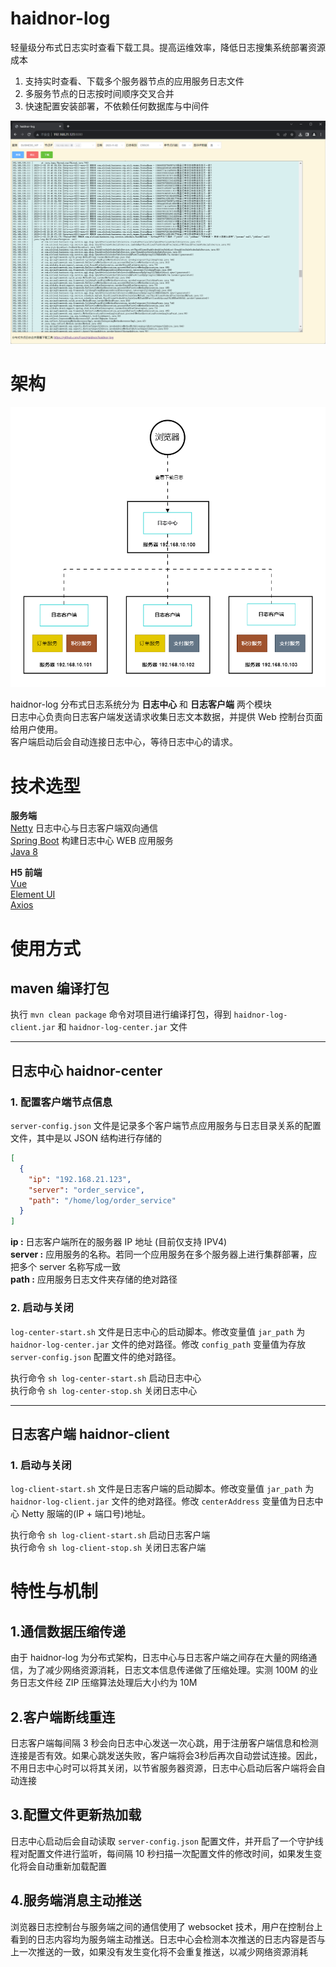 # haidnor-log
轻量级分布式日志实时查看下载工具。提高运维效率，降低日志搜集系统部署资源成本   

1. 支持实时查看、下载多个服务器节点的应用服务日志文件
2. 多服务节点的日志按时间顺序交叉合并
3. 快速配置安装部署，不依赖任何数据库与中间件

![](./doc/images/img02.png)

# 架构
![](./doc/images/img01.png)

haidnor-log 分布式日志系统分为 **日志中心** 和 **日志客户端** 两个模块   
日志中心负责向日志客户端发送请求收集日志文本数据，并提供 Web 控制台页面给用户使用。   
客户端启动后会自动连接日志中心，等待日志中心的请求。

# 技术选型
**服务端**   
[Netty](https://github.com/netty/netty)   日志中心与日志客户端双向通信   
[Spring Boot](https://github.com/spring-projects/spring-boot)   构建日志中心 WEB 应用服务   
[Java 8](https://www.oracle.com/java/technologies/java8.html)   

**H5 前端**   
[Vue](https://github.com/vuejs/vue)   
[Element UI](https://github.com/ElemeFE/element)   
[Axios](https://github.com/axios/axios)   

# 使用方式

## maven 编译打包
执行 `mvn clean package` 命令对项目进行编译打包，得到 `haidnor-log-client.jar` 和 `haidnor-log-center.jar` 文件

---
## 日志中心 haidnor-center
### 1. 配置客户端节点信息
`server-config.json` 文件是记录多个客户端节点应用服务与日志目录关系的配置文件，其中是以 JSON 结构进行存储的
```json
[
  {
    "ip": "192.168.21.123",
    "server": "order_service",
    "path": "/home/log/order_service"
  }
]
```
**ip :** 日志客户端所在的服务器 IP 地址 (目前仅支持 IPV4)   
**server :** 应用服务的名称。若同一个应用服务在多个服务器上进行集群部署，应把多个 server 名称写成一致   
**path :** 应用服务日志文件夹存储的绝对路径

### 2. 启动与关闭
`log-center-start.sh` 文件是日志中心的启动脚本。修改变量值 `jar_path` 为 `haidnor-log-center.jar` 文件的绝对路径。修改 `config_path` 变量值为存放 `server-config.json` 配置文件的绝对路径。

执行命令 `sh log-center-start.sh` 启动日志中心   
执行命令 `sh log-center-stop.sh` 关闭日志中心   

---
## 日志客户端 haidnor-client

### 1. 启动与关闭
`log-client-start.sh` 文件是日志客户端的启动脚本。修改变量值 `jar_path` 为 `haidnor-log-client.jar` 文件的绝对路径。修改 `centerAddress` 变量值为日志中心 Netty 服端的(IP + 端口号)地址。

执行命令 `sh log-client-start.sh` 启动日志客户端   
执行命令 `sh log-client-stop.sh` 关闭日志客户端     

# 特性与机制
## 1.通信数据压缩传递
由于 haidnor-log 为分布式架构，日志中心与日志客户端之间存在大量的网络通信，为了减少网络资源消耗，日志文本信息传递做了压缩处理。实测 100M 的业务日志文件经 ZIP 压缩算法处理后大小约为 10M

## 2.客户端断线重连
日志客户端每间隔 3 秒会向日志中心发送一次心跳，用于注册客户端信息和检测连接是否有效。如果心跳发送失败，客户端将会3秒后再次自动尝试连接。因此，不用日志中心时可以将其关闭，以节省服务器资源，日志中心启动后客户端将会自动连接

## 3.配置文件更新热加载
日志中心启动后会自动读取 `server-config.json` 配置文件，并开启了一个守护线程对配置文件进行监听，每间隔 10 秒扫描一次配置文件的修改时间，如果发生变化将会自动重新加载配置

## 4.服务端消息主动推送
浏览器日志控制台与服务端之间的通信使用了 websocket 技术，用户在控制台上看到的日志内容均为服务端主动推送。日志中心会检测本次推送的日志内容是否与上一次推送的一致，如果没有发生变化将不会重复推送，以减少网络资源消耗

